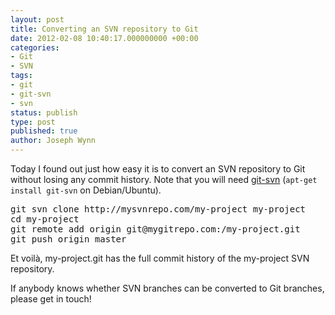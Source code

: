 ```yaml
---
layout: post
title: Converting an SVN repository to Git
date: 2012-02-08 10:40:17.000000000 +00:00
categories:
- Git
- SVN
tags:
- git
- git-svn
- svn
status: publish
type: post
published: true
author: Joseph Wynn
---
```


Today I found out just how easy it is to convert an SVN repository to Git without losing any commit history. Note that you will need [git-svn](http://schacon.github.com/git/git-svn.html) (`apt-get install git-svn` on Debian/Ubuntu).

<pre class="no-highlight">git svn clone http://mysvnrepo.com/my-project my-project
cd my-project
git remote add origin git@mygitrepo.com:/my-project.git
git push origin master</pre>

Et voilà, my-project.git has the full commit history of the my-project SVN repository.

If anybody knows whether SVN branches can be converted to Git branches, please get in touch!